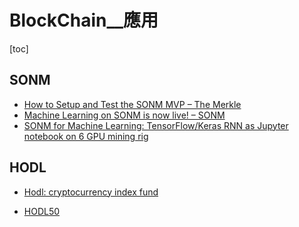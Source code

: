 # BlockChain__應用

<!-- toc --> 
[toc]

## SONM

- [How to Setup and Test the SONM MVP – The Merkle](https://themerkle.com/how-to-setup-and-test-the-sonm-mvp/)
- [Machine Learning on SONM is now live! – SONM](https://blog.sonm.io/machine-learning-on-sonm-is-now-live-f91f996da057)
- [SONM for Machine Learning: TensorFlow/Keras RNN as Jupyter notebook on 6 GPU mining rig](https://medium.com/@iolebedev/sonm-for-machine-learning-tensorflow-keras-rnn-as-jupyter-notebook-on-6-gpu-mining-rig-eaa647765209)

## HODL

- [Hodl: cryptocurrency index fund](https://hodlfund.io/)

- [HODL50](https://hodl50.fund/)

